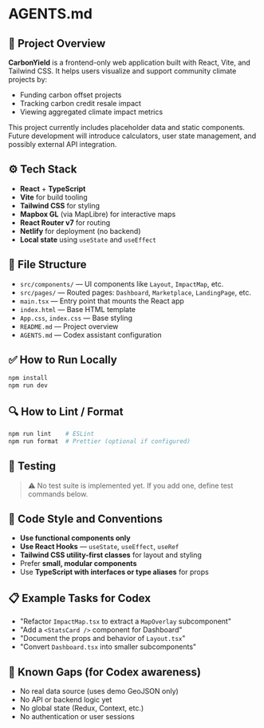 # AGENTS.md

## 🧠 Project Overview

**CarbonYield** is a frontend-only web application built with React, Vite, and Tailwind CSS. It helps users visualize and support community climate projects by:
- Funding carbon offset projects
- Tracking carbon credit resale impact
- Viewing aggregated climate impact metrics

This project currently includes placeholder data and static components. Future development will introduce calculators, user state management, and possibly external API integration.

## ⚙️ Tech Stack

- **React** + **TypeScript**
- **Vite** for build tooling
- **Tailwind CSS** for styling
- **Mapbox GL** (via MapLibre) for interactive maps
- **React Router v7** for routing
- **Netlify** for deployment (no backend)
- **Local state** using `useState` and `useEffect`

## 📁 File Structure

- `src/components/` — UI components like `Layout`, `ImpactMap`, etc.
- `src/pages/` — Routed pages: `Dashboard`, `Marketplace`, `LandingPage`, etc.
- `main.tsx` — Entry point that mounts the React app
- `index.html` — Base HTML template
- `App.css`, `index.css` — Base styling
- `README.md` — Project overview
- `AGENTS.md` — Codex assistant configuration

## ✅ How to Run Locally

```bash
npm install
npm run dev
```

## 🔍 How to Lint / Format

```bash
npm run lint    # ESLint
npm run format  # Prettier (optional if configured)
```

## 🧪 Testing

> ⚠️ No test suite is implemented yet. If you add one, define test commands below.

## 🧩 Code Style and Conventions

- **Use functional components only**
- **Use React Hooks** — `useState`, `useEffect`, `useRef`
- **Tailwind CSS utility-first classes** for layout and styling
- Prefer **small, modular components**
- Use **TypeScript with interfaces or type aliases** for props

## 📋 Example Tasks for Codex

- "Refactor `ImpactMap.tsx` to extract a `MapOverlay` subcomponent"
- "Add a `<StatsCard />` component for Dashboard"
- "Document the props and behavior of `Layout.tsx`"
- "Convert `Dashboard.tsx` into smaller subcomponents"

## 🚧 Known Gaps (for Codex awareness)

- No real data source (uses demo GeoJSON only)
- No API or backend logic yet
- No global state (Redux, Context, etc.)
- No authentication or user sessions
